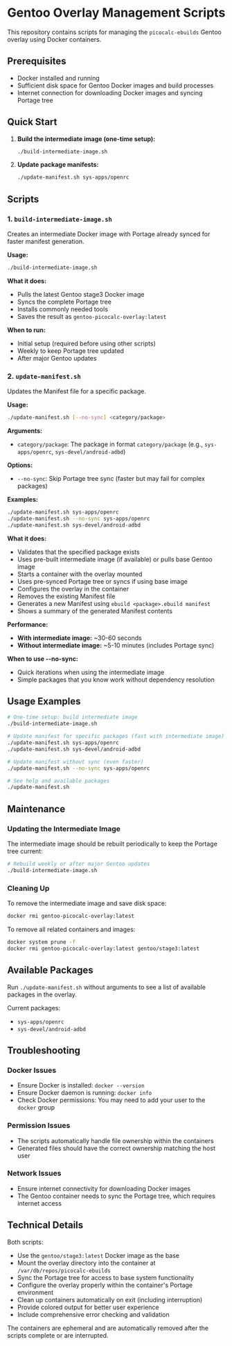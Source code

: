 # Gentoo Overlay Management Scripts

This repository contains scripts for managing the `picocalc-ebuilds` Gentoo overlay using Docker containers.

## Prerequisites

- Docker installed and running
- Sufficient disk space for Gentoo Docker images and build processes
- Internet connection for downloading Docker images and syncing Portage tree

## Quick Start

1. **Build the intermediate image (one-time setup):**
   ```bash
   ./build-intermediate-image.sh
   ```

2. **Update package manifests:**
   ```bash
   ./update-manifest.sh sys-apps/openrc
   ```

## Scripts

### 1. `build-intermediate-image.sh`

Creates an intermediate Docker image with Portage already synced for faster manifest generation.

**Usage:**
```bash
./build-intermediate-image.sh
```

**What it does:**
- Pulls the latest Gentoo stage3 Docker image
- Syncs the complete Portage tree
- Installs commonly needed tools
- Saves the result as `gentoo-picocalc-overlay:latest`

**When to run:**
- Initial setup (required before using other scripts)
- Weekly to keep Portage tree updated
- After major Gentoo updates

### 2. `update-manifest.sh`

Updates the Manifest file for a specific package.

**Usage:**
```bash
./update-manifest.sh [--no-sync] <category/package>
```

**Arguments:**
- `category/package`: The package in format `category/package` (e.g., `sys-apps/openrc`, `sys-devel/android-adbd`)

**Options:**
- `--no-sync`: Skip Portage tree sync (faster but may fail for complex packages)

**Examples:**
```bash
./update-manifest.sh sys-apps/openrc
./update-manifest.sh --no-sync sys-apps/openrc
./update-manifest.sh sys-devel/android-adbd
```

**What it does:**
- Validates that the specified package exists
- Uses pre-built intermediate image (if available) or pulls base Gentoo image
- Starts a container with the overlay mounted
- Uses pre-synced Portage tree or syncs if using base image
- Configures the overlay in the container
- Removes the existing Manifest file
- Generates a new Manifest using `ebuild <package>.ebuild manifest`
- Shows a summary of the generated Manifest contents

**Performance:**
- **With intermediate image:** ~30-60 seconds
- **Without intermediate image:** ~5-10 minutes (includes Portage sync)

**When to use --no-sync:**
- Quick iterations when using the intermediate image
- Simple packages that you know work without dependency resolution

## Usage Examples

```bash
# One-time setup: build intermediate image
./build-intermediate-image.sh

# Update manifest for specific packages (fast with intermediate image)
./update-manifest.sh sys-apps/openrc
./update-manifest.sh sys-devel/android-adbd

# Update manifest without sync (even faster)
./update-manifest.sh --no-sync sys-apps/openrc

# See help and available packages
./update-manifest.sh
```

## Maintenance

### Updating the Intermediate Image

The intermediate image should be rebuilt periodically to keep the Portage tree current:

```bash
# Rebuild weekly or after major Gentoo updates
./build-intermediate-image.sh
```

### Cleaning Up

To remove the intermediate image and save disk space:

```bash
docker rmi gentoo-picocalc-overlay:latest
```

To remove all related containers and images:

```bash
docker system prune -f
docker rmi gentoo-picocalc-overlay:latest gentoo/stage3:latest
```

## Available Packages

Run `./update-manifest.sh` without arguments to see a list of available packages in the overlay.

Current packages:
- `sys-apps/openrc`
- `sys-devel/android-adbd`

## Troubleshooting

### Docker Issues
- Ensure Docker is installed: `docker --version`
- Ensure Docker daemon is running: `docker info`
- Check Docker permissions: You may need to add your user to the `docker` group

### Permission Issues
- The scripts automatically handle file ownership within the containers
- Generated files should have the correct ownership matching the host user

### Network Issues
- Ensure internet connectivity for downloading Docker images
- The Gentoo container needs to sync the Portage tree, which requires internet access

## Technical Details

Both scripts:
- Use the `gentoo/stage3:latest` Docker image as the base
- Mount the overlay directory into the container at `/var/db/repos/picocalc-ebuilds`
- Sync the Portage tree for access to base system functionality
- Configure the overlay properly within the container's Portage environment
- Clean up containers automatically on exit (including interruption)
- Provide colored output for better user experience
- Include comprehensive error checking and validation

The containers are ephemeral and are automatically removed after the scripts complete or are interrupted.